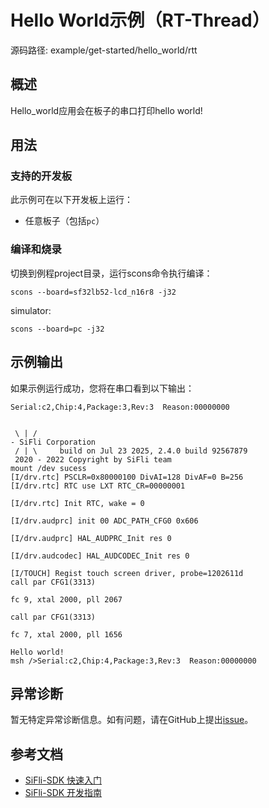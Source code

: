 # Hello World示例（RT-Thread）

源码路径: example/get-started/hello_world/rtt

## 概述
Hello_world应用会在板子的串口打印hello world!

## 用法

### 支持的开发板
此示例可在以下开发板上运行：
- 任意板子（包括`pc`）

### 编译和烧录
切换到例程project目录，运行scons命令执行编译：
```
scons --board=sf32lb52-lcd_n16r8 -j32
```

simulator: 
```
scons --board=pc -j32
```

## 示例输出
如果示例运行成功，您将在串口看到以下输出：
```
Serial:c2,Chip:4,Package:3,Rev:3  Reason:00000000


 \ | /
- SiFli Corporation
 / | \     build on Jul 23 2025, 2.4.0 build 92567879
 2020 - 2022 Copyright by SiFli team
mount /dev sucess
[I/drv.rtc] PSCLR=0x80000100 DivAI=128 DivAF=0 B=256
[I/drv.rtc] RTC use LXT RTC_CR=00000001

[I/drv.rtc] Init RTC, wake = 0

[I/drv.audprc] init 00 ADC_PATH_CFG0 0x606

[I/drv.audprc] HAL_AUDPRC_Init res 0

[I/drv.audcodec] HAL_AUDCODEC_Init res 0

[I/TOUCH] Regist touch screen driver, probe=1202611d 
call par CFG1(3313)

fc 9, xtal 2000, pll 2067

call par CFG1(3313)

fc 7, xtal 2000, pll 1656

Hello world!
msh />Serial:c2,Chip:4,Package:3,Rev:3  Reason:00000000
```

## 异常诊断
暂无特定异常诊断信息。如有问题，请在GitHub上提出[issue](https://github.com/OpenSiFli/SiFli-SDK/issues)。

## 参考文档
- [SiFli-SDK 快速入门](https://docs.sifli.com/projects/sdk/latest/sf32lb52x/quickstart/index.html)
- [SiFli-SDK 开发指南](https://docs.sifli.com/projects/sdk/latest/sf32lb52x/development/index.html)
